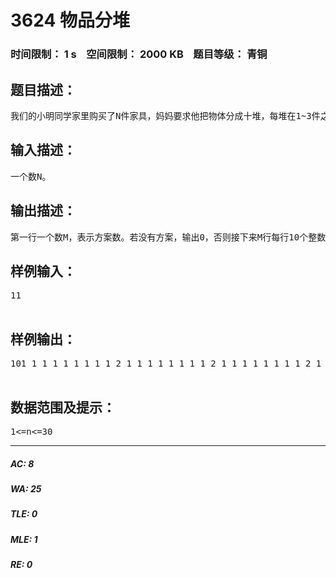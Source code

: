 # 3624 物品分堆   
### 时间限制： 1 s&nbsp;&nbsp;&nbsp;&nbsp;空间限制： 2000 KB&nbsp;&nbsp;&nbsp;&nbsp;题目等级： 青铜  
## 题目描述：  

<pre>
我们的小明同学家里购买了N件家具，妈妈要求他把物体分成十堆，每堆在1~3件之间，妈妈问他一共有多少种方案，每种方案是什么，他可解决不了这个问题，你能帮他解决吗？
</pre>
  
  
## 输入描述：  

<pre>
一个数N。
</pre>
  
  
## 输出描述：  

<pre>
第一行一个数M，表示方案数。若没有方案，输出0，否则接下来M行每行10个整数，表示1种方案。（注意，按字典序输出所有方案） 
</pre>
  
  
## 样例输入：  

<pre>
11  

</pre>
  
  
## 样例输出：  

<pre>
101 1 1 1 1 1 1 1 1 2 1 1 1 1 1 1 1 1 2 1 1 1 1 1 1 1 1 2 1 1 1 1 1 1 1 1 2 1 1 1 1 1 1 1 1 2 1 1 1 1 1 1 1 1 2 1 1 1 1 1 1 1 1 2 1 1 1 1 1 1 1 1 2 1 1 1 1 1 1 11 2 1 1 1 1 1 1 1 1 2 1 1 1 1 1 1 1 1 1   

</pre>
  
  
## 数据范围及提示：  

<pre>
1<=n<=30
</pre>
  
  
***  

##### AC: 8  
##### WA: 25  
##### TLE: 0  
##### MLE: 1  
##### RE: 0  
